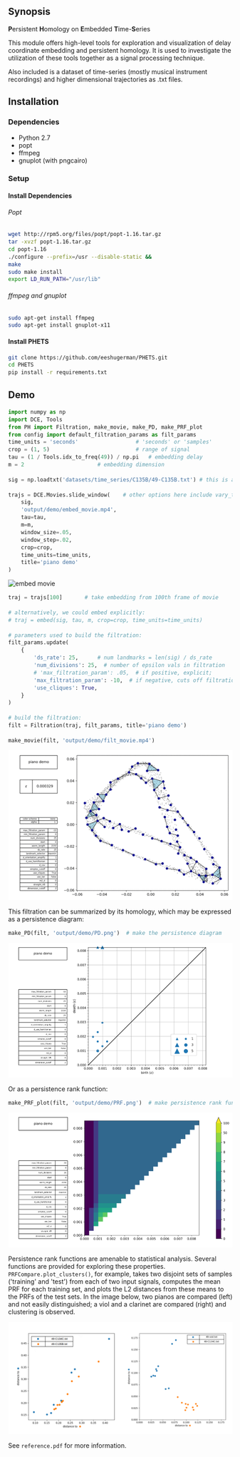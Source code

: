 ## Synopsis

**P**ersistent **H**omology on **E**mbedded **T**ime-**S**eries

This module offers high-level tools for exploration and visualization of delay coordinate 
embedding and persistent homology. It is used to investigate the utilization of these tools together as a signal 
processing technique.

Also included is a dataset of time-series (mostly musical instrument recordings) and 
higher dimensional trajectories as .txt files.



## Installation

### Dependencies
* Python 2.7
* popt
* ffmpeg
* gnuplot (with pngcairo)


### Setup

#### Install Dependencies


###### Popt
```bash
wget http://rpm5.org/files/popt/popt-1.16.tar.gz
tar -xvzf popt-1.16.tar.gz
cd popt-1.16
./configure --prefix=/usr --disable-static &&
make
sudo make install
export LD_RUN_PATH="/usr/lib"
```

###### ffmpeg and gnuplot
```bash
sudo apt-get install ffmpeg
sudo apt-get install gnuplot-x11
```

#### Install PHETS

```bash
git clone https://github.com/eeshugerman/PHETS.git
cd PHETS
pip install -r requirements.txt
```



## Demo
```python
import numpy as np
import DCE, Tools
from PH import Filtration, make_movie, make_PD, make_PRF_plot
from config import default_filtration_params as filt_params
time_units = 'seconds'                  # 'seconds' or 'samples'
crop = (1, 5)                           # range of signal
tau = (1 / Tools.idx_to_freq(49)) / np.pi	# embedding delay
m = 2 				        # embedding dimension

sig = np.loadtxt('datasets/time_series/C135B/49-C135B.txt') # this is a middle C from a piano

trajs = DCE.Movies.slide_window(    # other options here include vary_tau() and compare_multi()
	sig,
	'output/demo/embed_movie.mp4',
	tau=tau,
	m=m,
	window_size=.05, 
	window_step=.02,        
	crop=crop,
	time_units=time_units,
	title='piano demo'
)
```
![embed movie](docs/readme/embed_movie.gif "embed_movie.mp4")

```python
traj = trajs[100]		# take embedding from 100th frame of movie

# alternatively, we could embed explicitly:
# traj = embed(sig, tau, m, crop=crop, time_units=time_units)		

# parameters used to build the filtration:
filt_params.update(
	{
		'ds_rate': 25,      # num landmarks = len(sig) / ds_rate
		'num_divisions': 25,  # number of epsilon vals in filtration
		# 'max_filtration_param': .05,  # if positive, explicit;
		'max_filtration_param': -10,  # if negative, cuts off filtration at first 10 dim simplex
		'use_cliques': True,
	}
)

# build the filtration:
filt = Filtration(traj, filt_params, title='piano demo')

make_movie(filt, 'output/demo/filt_movie.mp4')
```

![filtration movie](docs/readme/filt_movie.gif "filt_movie.mp4")


This filtration can be summarized by its homology, which may be expressed as a persistence diagram:

```python
make_PD(filt, 'output/demo/PD.png')  # make the persistence diagram
```

![perseistence diagram](docs/readme/PD.png "PD.png")

Or as a persistence rank function:
```python
make_PRF_plot(filt, 'output/demo/PRF.png')  # make persistence rank function
```

![perseistence rank function](docs/readme/PRF.png "PRF.png")

Persistence rank functions are amenable to statistical analysis. Several functions are provided for exploring these properties.
`PRFCompare.plot_clusters()`, for example, takes two disjoint sets of samples ('training' and 'test') from each of two input signals,
computes the mean PRF for each training set, and plots the L2 distances from these means to the PRFs of the test sets. 
In the image below, two pianos are compared (left) and not easily distinguished; a viol and a clarinet are compared (right) and clustering is observed.

![not so different](docs/readme/clusters.png "left: piano vs piano | right: viol vs clarinet")

See `reference.pdf` for more information.

